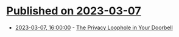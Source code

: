 # [Published on 2023-03-07](index.md)

* [2023-03-07, 16:00:00](https://yro.slashdot.org/story/23/03/07/1525223/the-privacy-loophole-in-your-doorbell?utm_source=rss1.0mainlinkanon&utm_medium=feed) - [The Privacy Loophole in Your Doorbell](https://yro.slashdot.org/story/23/03/07/1525223/the-privacy-loophole-in-your-doorbell?utm_source=rss1.0mainlinkanon&utm_medium=feed)
